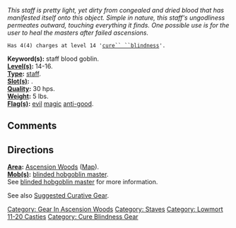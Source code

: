 *This staff is pretty light, yet dirty from congealed and dried blood
that has manifested itself onto this object. Simple in nature, this
staff's ungodliness permeates outward, touching everything it finds. One
possible use is for the user to heal the masters after failed
ascensions.*

`Has 4(4) charges at level 14 '`[`cure`` ``blindness`](Cure_Blindness "wikilink")`'.`

**Keyword(s):** staff blood goblin.  
**[Level(s)](Object_Level "wikilink"):** 14-16.  
**[Type](:Category:_Object_Types "wikilink"):**
[staff](:Category:_Staves "wikilink").  
**[Slot(s)](Object_Slots "wikilink"):** <wielded>.  
**[Quality](Object_Quality "wikilink"):** 30 hps.  
**[Weight](Object_Weight "wikilink"):** 5 lbs.  
**[Flag(s)](:Category:_Object_Flags "wikilink"):**
[evil](Evil_Flag "wikilink") [magic](Magic_Flag "wikilink")
[anti-good](Anti-Good_Flag "wikilink").  

## Comments

## Directions

**[Area](:Category:_Areas "wikilink"):** [Ascension
Woods](:Category:_Ascension_Woods "wikilink")
([Map](Ascension_Woods_Map "wikilink")).  
**[Mob(s)](:Category:_Mobs "wikilink"):** [blinded hobgoblin
master](Blinded_Hobgoblin_Master "wikilink").  
See [blinded hobgoblin master](Blinded_Hobgoblin_Master "wikilink") for
more information.

See also [Suggested Curative
Gear](Suggested_Spellcasting_Gear#Suggested_Curative_Gear "wikilink").

[Category: Gear In Ascension
Woods](Category:_Gear_In_Ascension_Woods "wikilink") [Category:
Staves](Category:_Staves "wikilink") [Category: Lowmort 11-20
Casties](Category:_Lowmort_11-20_Casties "wikilink") [Category: Cure
Blindness Gear](Category:_Cure_Blindness_Gear "wikilink")
